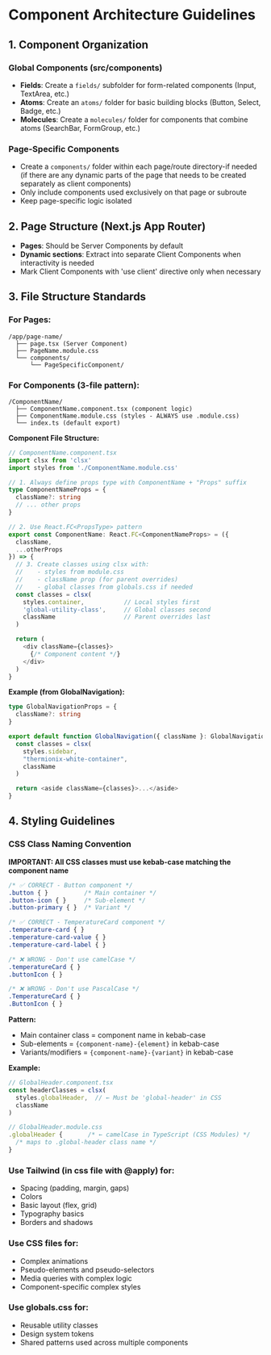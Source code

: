 # Component Architecture Guidelines

## 1. Component Organization

### Global Components (src/components)

- **Fields**: Create a `fields/` subfolder for form-related components (Input, TextArea, etc.)
- **Atoms**: Create an `atoms/` folder for basic building blocks (Button, Select, Badge, etc.)
- **Molecules**: Create a `molecules/` folder for components that combine atoms (SearchBar, FormGroup, etc.)

### Page-Specific Components

- Create a `components/` folder within each page/route directory-if needed (if there are any dynamic parts of the page that needs to be created separately as client components)
- Only include components used exclusively on that page or subroute
- Keep page-specific logic isolated

## 2. Page Structure (Next.js App Router)

- **Pages**: Should be Server Components by default
- **Dynamic sections**: Extract into separate Client Components when interactivity is needed
- Mark Client Components with 'use client' directive only when necessary

## 3. File Structure Standards

### For Pages:

```
/app/page-name/
  ├── page.tsx (Server Component)
  ├── PageName.module.css
  └── components/
      └── PageSpecificComponent/
```

### For Components (3-file pattern):

```
/ComponentName/
  ├── ComponentName.component.tsx (component logic)
  ├── ComponentName.module.css (styles - ALWAYS use .module.css)
  └── index.ts (default export)
```

**Component File Structure:**

```typescript
// ComponentName.component.tsx
import clsx from 'clsx'
import styles from './ComponentName.module.css'

// 1. Always define props type with ComponentName + "Props" suffix
type ComponentNameProps = {
  className?: string
  // ... other props
}

// 2. Use React.FC<PropsType> pattern
export const ComponentName: React.FC<ComponentNameProps> = ({
  className,
  ...otherProps
}) => {
  // 3. Create classes using clsx with:
  //    - styles from module.css
  //    - className prop (for parent overrides)
  //    - global classes from globals.css if needed
  const classes = clsx(
    styles.container,           // Local styles first
    'global-utility-class',     // Global classes second
    className                   // Parent overrides last
  )

  return (
    <div className={classes}>
      {/* Component content */}
    </div>
  )
}
```

**Example (from GlobalNavigation):**
```typescript
type GlobalNavigationProps = {
  className?: string
}

export default function GlobalNavigation({ className }: GlobalNavigationProps) {
  const classes = clsx(
    styles.sidebar,
    "thermionix-white-container",
    className
  )

  return <aside className={classes}>...</aside>
}
```

## 4. Styling Guidelines

### CSS Class Naming Convention

**IMPORTANT: All CSS classes must use kebab-case matching the component name**

```css
/* ✅ CORRECT - Button component */
.button { }          /* Main container */
.button-icon { }     /* Sub-element */
.button-primary { }  /* Variant */

/* ✅ CORRECT - TemperatureCard component */
.temperature-card { }
.temperature-card-value { }
.temperature-card-label { }

/* ❌ WRONG - Don't use camelCase */
.temperatureCard { }
.buttonIcon { }

/* ❌ WRONG - Don't use PascalCase */
.TemperatureCard { }
.ButtonIcon { }
```

**Pattern:**
- Main container class = component name in kebab-case
- Sub-elements = `{component-name}-{element}` in kebab-case
- Variants/modifiers = `{component-name}-{variant}` in kebab-case

**Example:**
```typescript
// GlobalHeader.component.tsx
const headerClasses = clsx(
  styles.globalHeader,  // ← Must be 'global-header' in CSS
  className
)

// GlobalHeader.module.css
.globalHeader {       /* ← camelCase in TypeScript (CSS Modules) */
  /* maps to .global-header class name */
}
```

### Use Tailwind (in css file with @apply) for:

- Spacing (padding, margin, gaps)
- Colors
- Basic layout (flex, grid)
- Typography basics
- Borders and shadows

### Use CSS files for:

- Complex animations
- Pseudo-elements and pseudo-selectors
- Media queries with complex logic
- Component-specific complex styles

### Use globals.css for:

- Reusable utility classes
- Design system tokens
- Shared patterns used across multiple components
